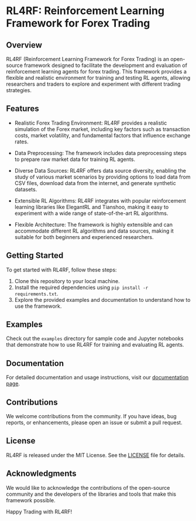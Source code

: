 # RL4RF: Reinforcement Learning Framework for Forex Trading

## Overview

RL4RF (Reinforcement Learning Framework for Forex Trading) is an open-source framework designed to facilitate the development and evaluation of reinforcement learning agents for forex trading. This framework provides a flexible and realistic environment for training and testing RL agents, allowing researchers and traders to explore and experiment with different trading strategies.

## Features

- Realistic Forex Trading Environment: RL4RF provides a realistic simulation of the Forex market, including key factors such as transaction costs, market volatility, and fundamental factors that influence exchange rates.

- Data Preprocessing: The framework includes data preprocessing steps to prepare raw market data for training RL agents.

- Diverse Data Sources: RL4RF offers data source diversity, enabling the study of various market scenarios by providing options to load data from CSV files, download data from the internet, and generate synthetic datasets.

- Extensible RL Algorithms: RL4RF integrates with popular reinforcement learning libraries like ElegantRL and Tianshoo, making it easy to experiment with a wide range of state-of-the-art RL algorithms.

- Flexible Architecture: The framework is highly extensible and can accommodate different RL algorithms and data sources, making it suitable for both beginners and experienced researchers.

## Getting Started

To get started with RL4RF, follow these steps:

1. Clone this repository to your local machine.
2. Install the required dependencies using `pip install -r requirements.txt`.
3. Explore the provided examples and documentation to understand how to use the framework.

## Examples

Check out the `examples` directory for sample code and Jupyter notebooks that demonstrate how to use RL4RF for training and evaluating RL agents.

## Documentation

For detailed documentation and usage instructions, visit our [documentation page](https://beavailablesoon.com).

## Contributions

We welcome contributions from the community. If you have ideas, bug reports, or enhancements, please open an issue or submit a pull request.

## License

RL4RF is released under the MIT License. See the [LICENSE](LICENSE) file for details.

## Acknowledgments

We would like to acknowledge the contributions of the open-source community and the developers of the libraries and tools that make this framework possible.

Happy Trading with RL4RF!
